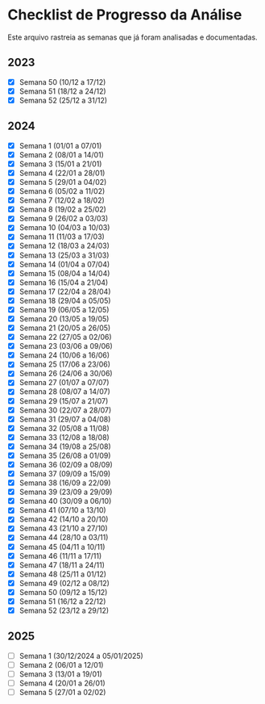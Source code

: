 # Checklist de Progresso da Análise

Este arquivo rastreia as semanas que já foram analisadas e documentadas.

## 2023

- [x] Semana 50 (10/12 a 17/12)
- [x] Semana 51 (18/12 a 24/12)
- [x] Semana 52 (25/12 a 31/12)

## 2024

- [x] Semana 1 (01/01 a 07/01)
- [x] Semana 2 (08/01 a 14/01)
- [x] Semana 3 (15/01 a 21/01)
- [x] Semana 4 (22/01 a 28/01)
- [x] Semana 5 (29/01 a 04/02)
- [x] Semana 6 (05/02 a 11/02)
- [x] Semana 7 (12/02 a 18/02)
- [x] Semana 8 (19/02 a 25/02)
- [x] Semana 9 (26/02 a 03/03)
- [x] Semana 10 (04/03 a 10/03)
- [x] Semana 11 (11/03 a 17/03)
- [x] Semana 12 (18/03 a 24/03)
- [x] Semana 13 (25/03 a 31/03)
- [x] Semana 14 (01/04 a 07/04)
- [x] Semana 15 (08/04 a 14/04)
- [x] Semana 16 (15/04 a 21/04)
- [x] Semana 17 (22/04 a 28/04)
- [x] Semana 18 (29/04 a 05/05)
- [x] Semana 19 (06/05 a 12/05)
- [x] Semana 20 (13/05 a 19/05)
- [x] Semana 21 (20/05 a 26/05)
- [x] Semana 22 (27/05 a 02/06)
- [x] Semana 23 (03/06 a 09/06)
- [x] Semana 24 (10/06 a 16/06)
- [x] Semana 25 (17/06 a 23/06)
- [x] Semana 26 (24/06 a 30/06)
- [x] Semana 27 (01/07 a 07/07)
- [x] Semana 28 (08/07 a 14/07)
- [x] Semana 29 (15/07 a 21/07)
- [x] Semana 30 (22/07 a 28/07)
- [x] Semana 31 (29/07 a 04/08)
- [x] Semana 32 (05/08 a 11/08)
- [x] Semana 33 (12/08 a 18/08)
- [x] Semana 34 (19/08 a 25/08)
- [x] Semana 35 (26/08 a 01/09)
- [x] Semana 36 (02/09 a 08/09)
- [x] Semana 37 (09/09 a 15/09)
- [x] Semana 38 (16/09 a 22/09)
- [x] Semana 39 (23/09 a 29/09)
- [x] Semana 40 (30/09 a 06/10)
- [x] Semana 41 (07/10 a 13/10)
- [x] Semana 42 (14/10 a 20/10)
- [x] Semana 43 (21/10 a 27/10)
- [x] Semana 44 (28/10 a 03/11)
- [x] Semana 45 (04/11 a 10/11)
- [x] Semana 46 (11/11 a 17/11)
- [x] Semana 47 (18/11 a 24/11)
- [x] Semana 48 (25/11 a 01/12)
- [x] Semana 49 (02/12 a 08/12)
- [x] Semana 50 (09/12 a 15/12)
- [x] Semana 51 (16/12 a 22/12)
- [x] Semana 52 (23/12 a 29/12)

## 2025

- [ ] Semana 1 (30/12/2024 a 05/01/2025)
- [ ] Semana 2 (06/01 a 12/01)
- [ ] Semana 3 (13/01 a 19/01)
- [ ] Semana 4 (20/01 a 26/01)
- [ ] Semana 5 (27/01 a 02/02)
